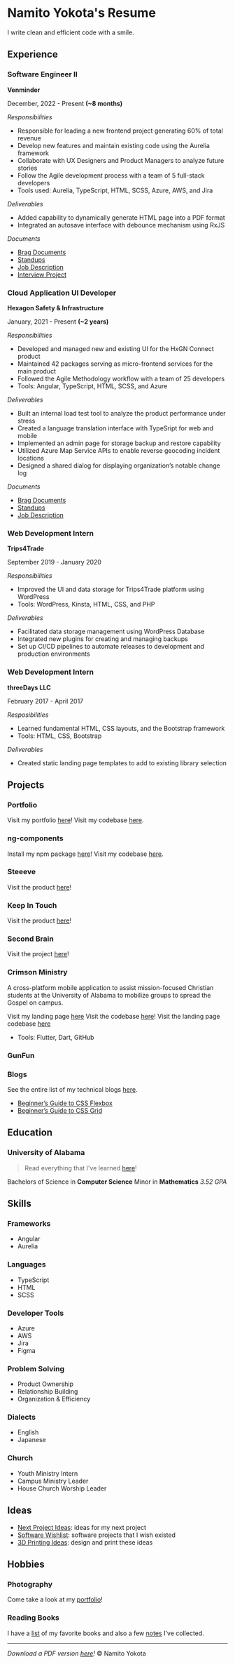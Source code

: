 # Namito Yokota's Resume

I write clean and efficient code with a smile.

## Experience

### Software Engineer II

**Venminder**

December, 2022 - Present **(~8 months)**

_Responsibilities_

-   Responsible for leading a new frontend project generating 60% of total revenue
-   Develop new features and maintain existing code using the Aurelia framework
-   Collaborate with UX Designers and Product Managers to analyze future stories
-   Follow the Agile development process with a team of 5 full-stack developers
-   Tools used: Aurelia, TypeScript, HTML, SCSS, Azure, AWS, and Jira

_Deliverables_

-   Added capability to dynamically generate HTML page into a PDF format
-   Integrated an autosave interface with debounce mechanism using RxJS

_Documents_

-   [Brag Documents](./venminder/brags.md)
-   [Standups](./venminder/standups.md)
-   [Job Description](./venminder/job-descriptions.md)
-   [Interview Project](./venminder/bowling/readme.md)

### Cloud Application UI Developer

**Hexagon Safety & Infrastructure**

January, 2021 - Present **(~2 years)**

_Responsibilities_

-   Developed and managed new and existing UI for the HxGN Connect product
-   Maintained 42 packages serving as micro-frontend services for the main product
-   Followed the Agile Methodology workflow with a team of 25 developers
-   Tools: Angular, TypeScript, HTML, SCSS, and Azure

_Deliverables_

-   Built an internal load test tool to analyze the product performance under stress
-   Created a language translation interface with TypeSript for web and mobile
-   Implemented an admin page for storage backup and restore capability
-   Utilized Azure Map Service APIs to enable reverse geocoding incident locations
-   Designed a shared dialog for displaying organization’s notable change log

_Documents_

-   [Brag Documents](./hexagon/brags.md)
-   [Standups](./hexagon/standups.md)
-   [Job Description](./hexagon/job-descriptions.md)

### Web Development Intern

**Trips4Trade**

September 2019 - January 2020

_Responsibilities_

-   Improved the UI and data storage for Trips4Trade platform using WordPress
-   Tools: WordPress, Kinsta, HTML, CSS, and PHP

_Deliverables_

-   Facilitated data storage management using WordPress Database
-   Integrated new plugins for creating and managing backups
-   Set up CI/CD pipelines to automate releases to development and production environments

### Web Development Intern

**threeDays LLC**

February 2017 - April 2017

_Resposibilities_

-   Learned fundamental HTML, CSS layouts, and the Bootstrap framework
-   Tools: HTML, CSS, Bootstrap

_Deliverables_

-   Created static landing page templates to add to existing library selection

## Projects

### Portfolio

Visit my portfolio [here](https://www.namito.wiki/)!
Visit my codebase [here](https://github.com/namitoyokota/portfolio).

### ng-components

Install my npm package [here](https://www.npmjs.com/package/@namitoyokota/ng-components)!
Visit my codebase [here](https://github.com/namitoyokota/ng-components).

### Steeeve

Visit the product [here](https://steeeve.vercel.app/)!

### Keep In Touch

Visit the product [here](https://www.keepintouch.cc/landing)!

### Second Brain

Visit the project [here](https://search.namito.wiki/)!

### Crimson Ministry

A cross-platform mobile application to assist mission-focused Christian students at the University of Alabama to mobilize groups to spread the Gospel on campus.

Visit my landing page [here](https://crimsonministry.netlify.app)
Visit the codebase [here](https://github.com/crimsonministry/CrimsonMinistry)!
Visit the landing page codebase [here](https://github.com/crimsonministry/CrimsonMinistryWeb)

-   Tools: Flutter, Dart, GitHub

### GunFun

### Blogs

See the entire list of my technical blogs [here](https://blogs.namito.wiki).

-   [Beginner’s Guide to CSS Flexbox](https://blogs.namito.wiki/beginners-guide-to-css-flexbox)
-   [Beginner’s Guide to CSS Grid](https://blogs.namito.wiki/beginners-guide-to-css-grid)

## Education

### University of Alabama

> Read everything that I've learned [here](./degree/degree.md)!

Bachelors of Science in **Computer Science**
Minor in **Mathematics**
_3.52 GPA_

## Skills

### Frameworks

-   Angular
-   Aurelia

### Languages

-   TypeScript
-   HTML
-   SCSS

### Developer Tools

-   Azure
-   AWS
-   Jira
-   Figma

### Problem Solving

-   Product Ownership
-   Relationship Building
-   Organization & Efficiency

### Dialects

-   English
-   Japanese

### Church

-   Youth Ministry Intern
-   Campus Ministry Leader
-   House Church Worship Leader

## Ideas

-   [Next Project Ideas](./ideas/projects.md): ideas for my next project
-   [Software Wishlist](./ideas/wishlist.md): software projects that I wish existed
-   [3D Printing Ideas](./ideas/3d-printing.md): design and print these ideas

## Hobbies

### Photography

Come take a look at my [portfolio](https://photos.namito.wiki)!

### Reading Books

I have a [list](./others/books/books.md) of my favorite books and also a few [notes](./others/books/notes.md) I've collected.

<hr />

_Download a PDF version [here](./resume.pdf)!_
&copy; Namito Yokota
